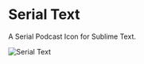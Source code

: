 # Serial Text

A Serial Podcast Icon for Sublime Text.

![Serial Text](http://cl.ly/image/202A2M2F1p39/serial-text.jpg)
